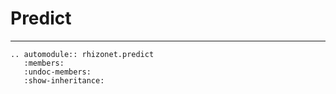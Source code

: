 


# Predict
-----------------------
```{eval-rst}
.. automodule:: rhizonet.predict
   :members:
   :undoc-members:
   :show-inheritance:
```
